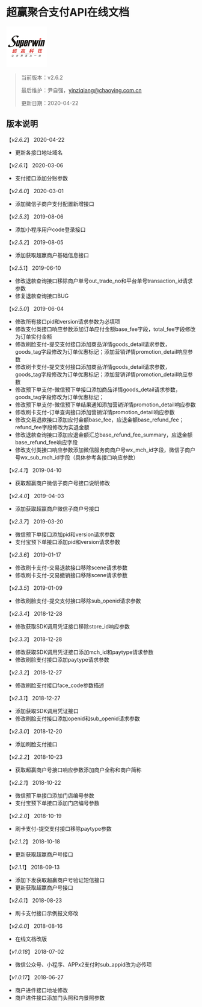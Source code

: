 # 超赢聚合支付API在线文档

[![超赢科技](/assets/logo.png)](http://pos.cn/ "超赢科技")

> 当前版本：v2.6.2
>
> 最后维护：尹自强，yinziqiang@chaoying.com.cn
>
> 更新日期：2020-04-22

## 版本说明

【*v2.6.2*】 2020-04-22

* 更新各接口地址域名

【*v2.6.1*】 2020-03-06

* 支付接口添加分账参数

【*v2.6.0*】 2020-03-01

* 添加微信子商户支付配置新增接口

【*v2.5.3*】 2019-08-06

* 添加小程序用户code登录接口

【*v2.5.2*】 2019-08-05

* 添加获取超赢商户基础信息接口

【*v2.5.1*】 2019-06-10

* 修改退款查询接口移除商户单号out_trade_no和平台单号transaction_id请求参数
* 修复退款查询接口BUG

【*v2.5.0*】 2019-06-04

* 修改所有接口pid和version请求参数为必填项
* 修改支付类接口响应参数添加订单应付金额base_fee字段，total_fee字段修改为订单实付金额
* 修改刷脸支付-提交支付接口添加商品详情goods_detail请求参数，goods_tag字段修改为订单优惠标记；添加营销详情promotion_detail响应参数
* 修改刷卡支付-提交支付接口添加商品详情goods_detail请求参数，goods_tag字段修改为订单优惠标记；添加营销详情promotion_detail响应参数
* 修改预下单支付-微信预下单接口添加商品详情goods_detail请求参数，goods_tag字段修改为订单优惠标记；
* 修改预下单支付-微信预下单结果通知添加营销详情promotion_detail响应参数
* 修改刷卡支付-订单查询接口添加营销详情promotion_detail响应参数
* 修改交易退款接口添加应付金额base_fee，应退金额base_refund_fee；refund_fee字段修改为实退金额
* 修改退款查询接口添加应退金额汇总base_refund_fee_summary，应退金额base_refund_fee响应字段
* 修改支付类接口响应参数添加微信服务商商户号wx_mch_id字段，微信子商户号wx_sub_mch_id字段（具体参考各接口响应参数）

【*v2.4.1*】 2019-04-10

* 获取超赢商户微信子商户号接口说明修改

【*v2.4.0*】 2019-04-03

* 添加获取超赢商户微信子商户号接口

【*v2.3.7*】 2019-03-20

* 微信预下单接口添加pid和version请求参数
* 支付宝预下单接口添加pid和version请求参数

【*v2.3.6*】 2019-01-17

* 修改刷卡支付-交易退款接口移除scene请求参数
* 修改刷卡支付-交易撤销接口移除scene请求参数

【*v2.3.5*】 2019-01-09

* 修改刷脸支付-提交支付接口移除sub_openid请求参数

【*v2.3.4*】 2018-12-28

* 修改获取SDK调用凭证接口移除store_id响应参数

【*v2.3.3*】 2018-12-28

* 修改获取SDK调用凭证接口添加mch_id和paytype请求参数
* 修改刷脸支付接口添加paytype请求参数

【*v2.3.2*】 2018-12-27

* 修改刷脸支付接口face_code参数描述

【*v2.3.1*】 2018-12-27

* 添加获取SDK调用凭证接口
* 修改刷脸支付接口添加openid和sub_openid请求参数

【*v2.3.0*】 2018-12-20

* 添加刷脸支付接口

【*v2.2.2*】 2018-10-23

* 获取超赢商户号接口响应参数添加商户全称和商户简称

【*v2.2.1*】 2018-10-22

* 微信预下单接口添加门店编号参数
* 支付宝预下单接口添加门店编号参数

【*v2.2.0*】 2018-10-19

* 刷卡支付-提交支付接口移除paytype参数

【*v2.1.2*】 2018-10-18

* 更新获取超赢商户号接口

【*v2.1.1*】 2018-09-13

* 添加下发获取超赢商户号验证短信接口
* 更新获取超赢商户号接口

【*v2.0.1*】 2018-08-23

* 刷卡支付接口示例报文修改

【*v2.0.0*】 2018-08-16

* 在线文档改版

【*v1.0.18*】 2018-07-02

* 微信公众号、小程序、APPx2支付时sub_appid改为必传项

【*v1.0.17*】 2018-06-27

* 商户进件接口地址修改
* 商户进件接口添加门头照和内景照参数
